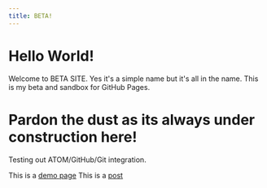 ```yaml
---
title: BETA!
---
```


# Hello World!

Welcome to BETA SITE. Yes it's a simple name but it's all in the name. This is my beta and sandbox for GitHub Pages.

# Pardon the dust as its always under construction here!

Testing out ATOM/GitHub/Git integration.

This is a [demo page](/page-demo)
This is a [post](/test-post)
